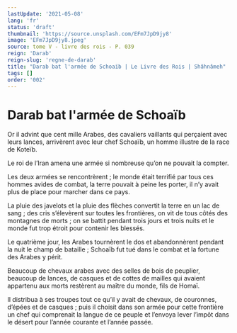 ```yaml
---
lastUpdate: '2021-05-08'
lang: 'fr'
status: 'draft'
thumbnail: 'https://source.unsplash.com/EFm7JpD9jy8'
image: 'EFm7JpD9jy8.jpeg'
source: tome V - livre des rois - P. 039
reign: 'Darab'
reign-slug: 'regne-de-darab'
title: "Darab bat l'armée de Schoaïb | Le Livre des Rois | Shâhnâmeh"
tags: []
order: '002'
---
```


# Darab bat l'armée de Schoaïb

Or il advint que cent mille Arabes, des cavaliers vaillants qui perçaient avec leurs lances, arrivèrent avec leur chef Schoaïb, un homme illustre de la race de Koteïb.

Le roi de l’Iran amena une armée si nombreuse qu’on ne pouvait la compter.

Les deux armées se rencontrèrent ; le monde était terrifié par tous ces hommes avides de combat, la terre pouvait à peine les porter, il n’y avait plus de place pour marcher dans ce pays.

La pluie des javelots et la pluie des flèches convertit la terre en un lac de sang ; des cris s’élevèrent sur toutes les frontières, on vit de tous côtés des montagnes de morts ; on se battit pendant trois jours et trois nuits et le monde fut trop étroit pour contenir les blessés.

Le quatrième jour, les Arabes tournèrent le dos et abandonnèrent pendant la nuit le champ de bataille ; Schoaïb fut tué dans le combat et la fortune des Arabes y périt.

Beaucoup de chevaux arabes avec des selles de bois de peuplier, beaucoup de lances, de casques et de cottes de mailles qui avaient appartenu aux morts restèrent au maître du monde, fils de Homaï.

Il distribua à ses troupes tout ce qu’il y avait de chevaux, de couronnes, d’épées et de casques ; puis il choisit dans son armée pour cette frontière un chef qui comprenait la langue de ce peuple et l’envoya lever l’impôt dans le désert pour l’année courante et l’année passée.
